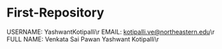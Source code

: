 # First-Repository

USERNAME: YashwantKotipalli\r
EMAIL: kotipalli.ve@northeastern.edu\r
FULL NAME: Venkata Sai Pawan Yashwant Kotipalli\r

